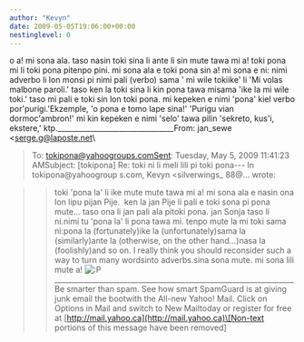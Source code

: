 ```yaml
---
author: "Kevyn"
date: 2009-05-05T19:06:00+00:00
nestinglevel: 0
---
```

o a! mi sona ala. taso nasin toki sina li ante li sin mute tawa mi a! toki pona mi li toki pona pitenpo pini. mi sona ala e toki pona sin a! mi sona e ni: nimi adverbo li lon monsi pi nimi pali (verbo) sama ' mi wile tokiike' li 'Mi volas malbone paroli.' taso ken la toki sina li kin pona tawa misama 'ike la mi wile toki.' taso mi pali e toki sin lon toki pona. mi kepeken e nimi 'pona' kiel verbo por'purigi.'Ekzemple, 'o pona e tomo lape sina!' 'Purigu vian dormoc'ambron!' mi kin kepeken e nimi 'selo' tawa pilin 'sekreto, kus'i, ekstere,' ktp.\_\_\_\_\_\_\_\_\_\_\_\_\_\_\_\_\_\_\_\_\_\_\_\_\_\_\_\_\_\_\_\_From: jan\_sewe <[serge.g@laposte.net](mailto://serge.g@laposte.net)\
>To: [tokipona@yahoogroups.comSent](mailto://tokipona@yahoogroups.comSent): Tuesday, May 5, 2009 11:41:23 AMSubject: \[tokipona\] Re: toki ni li meli lili pi toki pona---
 In tokipona@yahoogroup s.com, Kevyn <silverwings\_ 88@...
> wrote:

>> toki 'pona la' li ike mute mute tawa mi a! mi sona ala e nasin ona lon lipu pijan Pije.
>  ken la jan Pije li pali e toki sona pi pona mute... taso ona li jan pali ala pitoki pona. jan Sonja taso li ni.nimi tu 'pona la' li pona tawa mi. tenpo mute la mi toki sama ni:pona la (fortunately)ike la (unfortunately)sama la (similarly)ante la (otherwise, on the other hand...)nasa la (foolishly)and so on. I really think you should reconsider such a way to turn many wordsinto adverbs.sina sona mute. mi sona lili mute a! ![:P](images/smilies/icon_razz.gif "Razz") \_\_\_\_\_\_\_\_\_\_\_\_\_\_\_\_\_\_\_\_\_\_\_\_\_\_\_\_\_\_\_\_\_\_\_\_\_\_\_\_\_\_\_\_\_\_\_\_\_\_\_\_\_\_\_\_\_\_\_\_\_\_\_\_\_\_Be smarter than spam. See how smart SpamGuard is at giving junk email the bootwith the All-new Yahoo! Mail. Click on Options in Mail and switch to New Mailtoday or register for free at [http://mail.yahoo.ca](http://mail.yahoo.ca)\[Non-text portions of this message have been removed\]